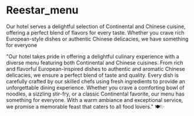 # Reestar_menu
Our hotel serves a delightful selection of Continental and Chinese cuisine, offering a perfect blend of flavors for every taste. Whether you crave rich European-style dishes or authentic Chinese delicacies, we have something for everyone

"Our hotel takes pride in offering a delightful culinary experience with a diverse menu featuring both Continental and Chinese cuisines. From rich and flavorful European-inspired dishes to authentic and aromatic Chinese delicacies, we ensure a perfect blend of taste and quality. Every dish is carefully crafted by our skilled chefs using fresh ingredients to provide an unforgettable dining experience. Whether you crave a comforting bowl of noodles, a sizzling stir-fry, or a classic Continental favorite, our menu has something for everyone. With a warm ambiance and exceptional service, we promise a memorable feast that caters to all food lovers." 🍽️✨

